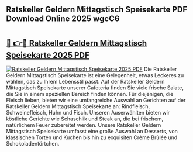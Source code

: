 ## Ratskeller Geldern Mittagstisch Speisekarte PDF Download Online 2025 wgcC6

# <h2><a href="http://gc84l0.nevu.top/?p=Ratskeller+Geldern+Mittagstisch+Speisekarte">🔗 👉🔴 Ratskeller Geldern Mittagstisch Speisekarte 2025 PDF</a></h2>

[![Ratskeller Geldern Mittagstisch Speisekarte 2025 PDF](https://i.imgur.com/dBaPXMq.png)](http://gc84l0.nevu.top/?p=Ratskeller+Geldern+Mittagstisch+Speisekarte)
Die Ratskeller Geldern Mittagstisch Speisekarte ist eine Gelegenheit, etwas Leckeres zu wählen, das zu Ihrem Lebensstil passt. Auf der Ratskeller Geldern Mittagstisch Speisekarte unserer Cafeteria finden Sie viele frische Salate, die Sie in einem speziellen Bereich finden können. Für diejenigen, die Fleisch lieben, bieten wir eine umfangreiche Auswahl an Gerichten auf der Ratskeller Geldern Mittagstisch Speisekarte an: Rindfleisch, Schweinefleisch, Huhn und Fisch. Unseren Auserwählten bieten wir köstliche Gerichte wie Schaschlik und Steak an, die bei frischem, natürlichem Feuer zubereitet werden. Unsere Ratskeller Geldern Mittagstisch Speisekarte umfasst eine große Auswahl an Desserts, von klassischen Torten und Kuchen bis hin zu exquisiten Crème Brûlée und Schokoladentörtchen.
